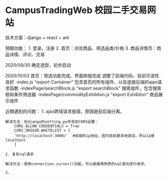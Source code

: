 # CampusTradingWeb 校园二手交易网站

技术方案：django + react + ant

预期功能：
	1. 登录，注册
	2. 首页：浏览商品、筛选品类/价格
	3. 商品详情页：商品详情、评论、交易

2020/09/30 确定选型，初步启动

2020/10/03 首页：筛选功能完成、界面排版完成
调整了前端代码，目前可读性良好
	-index.js "export Container" 包含首页的所有组件、以及连接后端的ajax请求函数
	-indexPage/searchBlock.js "export searchBlock" 搜索组件，包含搜索框和条件筛选器
	-indexPage/commodityExhibiton.js "export Exhibiton" 商品展示组件

近期遇到的问题：
	1. ajax跨域请求报错，原因是前后端分离。 

	解决方法：在django的setting.py中添加CORS设置：
		CORS_ALLOW_CREDENTIALS = True
		CORS_ORIGIN_WHITELIST = [
		'http://localhost:3000/'  #前端的ip地址，因为目前是本地调试，所以ip是localhost
		]

	2. 复杂sql请求

	解决方法：使用connection.cursor()功能，可以直接用熟悉的sql语句进行请求。

	3. 